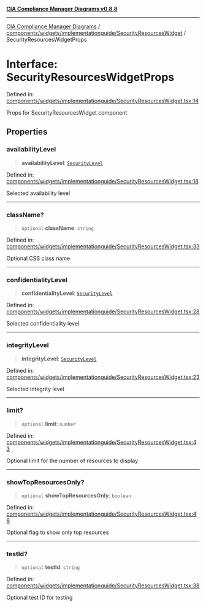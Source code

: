[**CIA Compliance Manager Diagrams v0.8.8**](../../../../../README.md)

***

[CIA Compliance Manager Diagrams](../../../../../modules.md) / [components/widgets/implementationguide/SecurityResourcesWidget](../README.md) / SecurityResourcesWidgetProps

# Interface: SecurityResourcesWidgetProps

Defined in: [components/widgets/implementationguide/SecurityResourcesWidget.tsx:14](https://github.com/Hack23/cia-compliance-manager/blob/283c1f3ddf6c7084b20c21176cda3bc5166ffcb9/src/components/widgets/implementationguide/SecurityResourcesWidget.tsx#L14)

Props for SecurityResourcesWidget component

## Properties

### availabilityLevel

> **availabilityLevel**: [`SecurityLevel`](../../../../../types/cia/type-aliases/SecurityLevel.md)

Defined in: [components/widgets/implementationguide/SecurityResourcesWidget.tsx:18](https://github.com/Hack23/cia-compliance-manager/blob/283c1f3ddf6c7084b20c21176cda3bc5166ffcb9/src/components/widgets/implementationguide/SecurityResourcesWidget.tsx#L18)

Selected availability level

***

### className?

> `optional` **className**: `string`

Defined in: [components/widgets/implementationguide/SecurityResourcesWidget.tsx:33](https://github.com/Hack23/cia-compliance-manager/blob/283c1f3ddf6c7084b20c21176cda3bc5166ffcb9/src/components/widgets/implementationguide/SecurityResourcesWidget.tsx#L33)

Optional CSS class name

***

### confidentialityLevel

> **confidentialityLevel**: [`SecurityLevel`](../../../../../types/cia/type-aliases/SecurityLevel.md)

Defined in: [components/widgets/implementationguide/SecurityResourcesWidget.tsx:28](https://github.com/Hack23/cia-compliance-manager/blob/283c1f3ddf6c7084b20c21176cda3bc5166ffcb9/src/components/widgets/implementationguide/SecurityResourcesWidget.tsx#L28)

Selected confidentiality level

***

### integrityLevel

> **integrityLevel**: [`SecurityLevel`](../../../../../types/cia/type-aliases/SecurityLevel.md)

Defined in: [components/widgets/implementationguide/SecurityResourcesWidget.tsx:23](https://github.com/Hack23/cia-compliance-manager/blob/283c1f3ddf6c7084b20c21176cda3bc5166ffcb9/src/components/widgets/implementationguide/SecurityResourcesWidget.tsx#L23)

Selected integrity level

***

### limit?

> `optional` **limit**: `number`

Defined in: [components/widgets/implementationguide/SecurityResourcesWidget.tsx:43](https://github.com/Hack23/cia-compliance-manager/blob/283c1f3ddf6c7084b20c21176cda3bc5166ffcb9/src/components/widgets/implementationguide/SecurityResourcesWidget.tsx#L43)

Optional limit for the number of resources to display

***

### showTopResourcesOnly?

> `optional` **showTopResourcesOnly**: `boolean`

Defined in: [components/widgets/implementationguide/SecurityResourcesWidget.tsx:48](https://github.com/Hack23/cia-compliance-manager/blob/283c1f3ddf6c7084b20c21176cda3bc5166ffcb9/src/components/widgets/implementationguide/SecurityResourcesWidget.tsx#L48)

Optional flag to show only top resources

***

### testId?

> `optional` **testId**: `string`

Defined in: [components/widgets/implementationguide/SecurityResourcesWidget.tsx:38](https://github.com/Hack23/cia-compliance-manager/blob/283c1f3ddf6c7084b20c21176cda3bc5166ffcb9/src/components/widgets/implementationguide/SecurityResourcesWidget.tsx#L38)

Optional test ID for testing
